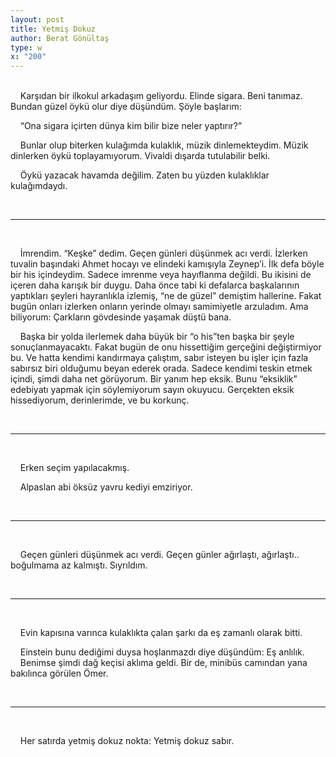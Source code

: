 ```yaml
---
layout: post
title: Yetmiş Dokuz
author: Berat Gönültaş
type: w
x: "200"
---
```

<br/>
&nbsp;&nbsp;&nbsp;&nbsp;Karşıdan bir ilkokul arkadaşım geliyordu. Elinde sigara. Beni tanımaz. Bundan güzel öykü olur diye düşündüm. Şöyle başlarım:

&nbsp;&nbsp;&nbsp;&nbsp;“Ona sigara içirten dünya kim bilir bize neler yaptırır?”

&nbsp;&nbsp;&nbsp;&nbsp;Bunlar olup biterken kulağımda kulaklık, müzik dinlemekteydim. Müzik dinlerken öykü toplayamıyorum. Vivaldi dışarda tutulabilir belki.

&nbsp;&nbsp;&nbsp;&nbsp;Öykü yazacak havamda değilim. Zaten bu yüzden kulaklıklar kulağımdaydı.

<br/>

---
<br/>

&nbsp;&nbsp;&nbsp;&nbsp;İmrendim. “Keşke” dedim. Geçen günleri düşünmek acı verdi. İzlerken tuvalin başındaki Ahmet hocayı ve elindeki kamışıyla Zeynep’i. İlk defa böyle bir his içindeydim. Sadece imrenme veya hayıflanma değildi. Bu ikisini de içeren daha karışık bir duygu. Daha önce tabi ki defalarca başkalarının yaptıkları şeyleri hayranlıkla izlemiş, “ne de güzel” demiştim hallerine. Fakat bugün onları izlerken onların yerinde olmayı samimiyetle arzuladım. Ama biliyorum: Çarkların gövdesinde yaşamak düştü bana.

&nbsp;&nbsp;&nbsp;&nbsp;Başka bir yolda ilerlemek daha büyük bir “o his”ten başka bir şeyle sonuçlanmayacaktı. Fakat bugün de onu hissettiğim gerçeğini değiştirmiyor bu. Ve hatta kendimi kandırmaya çalıştım, sabır isteyen bu işler için fazla sabırsız biri olduğumu beyan ederek orada. Sadece kendimi teskin etmek içindi, şimdi daha net görüyorum. Bir yanım hep eksik. Bunu “eksiklik” edebiyatı yapmak için söylemiyorum sayın okuyucu. Gerçekten eksik hissediyorum, derinlerimde, ve bu korkunç.

<br/>

---
<br/>

&nbsp;&nbsp;&nbsp;&nbsp;Erken seçim yapılacakmış.

&nbsp;&nbsp;&nbsp;&nbsp;Alpaslan abi öksüz yavru kediyi emziriyor.

<br/>

---
<br/>

&nbsp;&nbsp;&nbsp;&nbsp;Geçen günleri düşünmek acı verdi. Geçen günler ağırlaştı, ağırlaştı.. boğulmama az kalmıştı. Sıyrıldım.

<br/>

---
<br/>

&nbsp;&nbsp;&nbsp;&nbsp;Evin kapısına varınca kulaklıkta çalan şarkı da eş zamanlı olarak bitti.

&nbsp;&nbsp;&nbsp;&nbsp;Einstein bunu dediğimi duysa hoşlanmazdı diye düşündüm: Eş anlılık.  
&nbsp;&nbsp;&nbsp;&nbsp;Benimse şimdi dağ keçisi aklıma geldi. Bir de, minibüs camından yana bakılınca görülen Ömer.  

<br/>

---
<br/>

&nbsp;&nbsp;&nbsp;&nbsp;Her satırda yetmiş dokuz nokta: Yetmiş dokuz sabır.  
